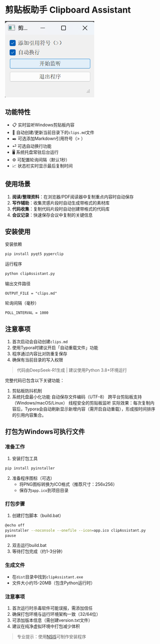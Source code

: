 # 剪贴板助手 Clipboard Assistant

![界面预览](screenshot.png)

## 功能特性
- 📋 实时监听Windows剪贴板内容
- 📁 自动创建/更新当前目录下的`clips.md`文件
- ✒️ 可选添加Markdown引用符号（> ）
- ⏎ 可选自动换行功能
- 🖥 系统托盘常驻后台运行
- ⚙️ 可配置轮询间隔（默认1秒）
- 📈 状态栏实时显示最后复制时间

## 使用场景
1. **阅读/整理资料**：在浏览器/PDF阅读器中复制重点内容时自动保存
2. **写作辅助**：收集灵感片段时自动生成带格式的素材库
3. **代码收集**：复制代码片段时自动创建带格式的代码库
4. **会议记录**：快速保存会议中复制的关键信息

## 安装使用

安装依赖

```bash
pip install pyqt5 pyperclip
```

运行程序

```python
python clipAssistant.py
```

输出文件路径

```
OUTPUT_FILE = "clips.md"
```

轮询间隔（毫秒）

```
POLL_INTERVAL = 1000
```



## 注意事项
1. 首次启动会自动创建`clips.md`
2. 使用Typora时建议开启「自动重载文件」功能
3. 程序通过内容比对防重复保存
4. 确保有当前目录的写入权限

> 代码由DeepSeek-R1生成 | 建议使用Python 3.8+环境运行

完整代码已包含以下关键功能：

1. 剪贴板防抖机制
2. 系统托盘最小化功能
自动保存文件编码（UTF-8）
跨平台剪贴板支持（Windows/macOS/Linux）
线程安全的剪贴板监听
实际效果：每次复制内容后，Typora会自动刷新显示新增内容（需开启自动重载），形成按时间排序的引用内容集合。

## 打包为Windows可执行文件

### 准备工作
1. 安装打包工具
```bash
pip install pyinstaller
```

2. 准备程序图标（可选）
   - 将PNG图标转换为ICO格式（推荐尺寸：256x256）
   - 保存为`app.ico`到项目目录

### 打包步骤
1. 创建打包脚本（build.bat）
```bash
@echo off
pyinstaller --noconsole --onefile --icon=app.ico clipAssistant.py
pause
```

2. 双击运行build.bat
3. 等待打包完成（约1-3分钟）

### 生成文件
- 在`dist`目录中找到`clipAssistant.exe`
- 文件大小约15-20MB（包含Python运行时）

### 注意事项
1. 首次运行时杀毒软件可能误报，需添加信任
2. 确保打包环境与运行环境架构一致（32/64位）
3. 可添加版本信息（需创建version.txt文件）
4. 建议在纯净虚拟环境中打包减少体积

> 专业提示：使用[NSIS](https://nsis.sourceforge.io)可制作安装程序